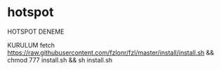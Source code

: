 # hotspot

HOTSPOT DENEME 

KURULUM
fetch https://raw.githubusercontent.com/fzlonr/fzl/master/install/install.sh && chmod 777 install.sh && sh install.sh
